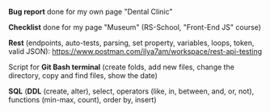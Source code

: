 **Bug report** done for my own page "Dental Clinic"

**Checklist** done for my page "Museum" (RS-School, "Front-End JS" course)

**Rest** (endpoints, auto-tests, parsing, set property, variables, loops, token, valid JSON): https://www.postman.com/ilya7am/workspace/rest-api-testing 

Script for **Git Bash terminal** (create folds, add new files, change the directory, copy and find files, show the date)

**SQL** (**DDL** (create, alter), select, operators (like, in, between, and, or, not), functions (min-max, count), order by, insert) 
